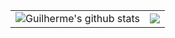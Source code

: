 <table style="rules:none">
<tr>
<td>
 
 <img alt="Guilherme's github stats" src="https://github-readme-stats.vercel.app/api?username=GuilhermeSantosPlank&hide_border=true&show_icons=true&theme=dark&locale=en"/>

</td>

<td>

<img align="center" src="https://github-readme-stats.vercel.app/api/top-langs/?username=GuilhermeSantosPlank&layout=compact&theme=dark&hide_border=true"/>

</td>
</tr>
</table>
